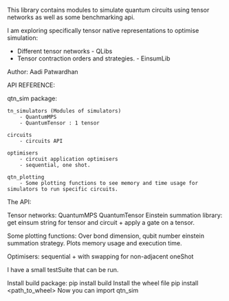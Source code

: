 This library contains modules to simulate quantum circuits using tensor networks as well as some benchmarking api.

I am exploring specifically tensor native representations to optimise simulation:

- Different tensor networks - QLibs
- Tensor contraction orders and strategies. - EinsumLib

Author: Aadi Patwardhan


API REFERENCE:

qtn_sim package:

    tn_simulators (Modules of simulators)
        - QuantumMPS
        - QuantumTensor : 1 tensor

    circuits
        - circuits API

    optimisers
        - circuit application optimisers
        - sequential, one shot. 

    qtn_plotting
        - Some plotting functions to see memory and time usage for simulators to run specific circuits. 



The API:

Tensor networks:
    QuantumMPS
    QuantumTensor
Einstein summation library:
    get einsum string for tensor and circuit + apply a gate on a tensor.

Some plotting functions:
    Over bond dimension, qubit number einstein summation strategy.
    Plots memory usage and execution time.

Optimisers: 
    sequential + with swapping for non-adjacent
    oneShot
    

I have a small testSuite that can be run.



Install build package: pip install build
Install the wheel file pip install <path_to_wheel>
Now you can import qtn_sim